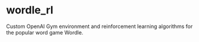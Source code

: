 # wordle_rl
Custom OpenAI Gym environment and reinforcement learning algorithms for the popular word game Wordle.
